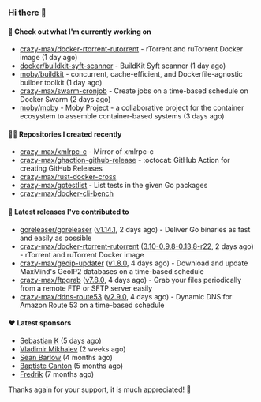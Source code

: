 ### Hi there 👋

#### 👷 Check out what I'm currently working on

- [crazy-max/docker-rtorrent-rutorrent](https://github.com/crazy-max/docker-rtorrent-rutorrent) - rTorrent and ruTorrent Docker image (1 day ago)
- [docker/buildkit-syft-scanner](https://github.com/docker/buildkit-syft-scanner) - BuildKit Syft scanner (1 day ago)
- [moby/buildkit](https://github.com/moby/buildkit) - concurrent, cache-efficient, and Dockerfile-agnostic builder toolkit (1 day ago)
- [crazy-max/swarm-cronjob](https://github.com/crazy-max/swarm-cronjob) - Create jobs on a time-based schedule on Docker Swarm (2 days ago)
- [moby/moby](https://github.com/moby/moby) - Moby Project - a collaborative project for the container ecosystem to assemble container-based systems (3 days ago)

#### 👨‍💻 Repositories I created recently

- [crazy-max/xmlrpc-c](https://github.com/crazy-max/xmlrpc-c) - Mirror of xmlrpc-c
- [crazy-max/ghaction-github-release](https://github.com/crazy-max/ghaction-github-release) - :octocat: GitHub Action for creating GitHub Releases
- [crazy-max/rust-docker-cross](https://github.com/crazy-max/rust-docker-cross)
- [crazy-max/gotestlist](https://github.com/crazy-max/gotestlist) - List tests in the given Go packages
- [crazy-max/docker-cli-bench](https://github.com/crazy-max/docker-cli-bench)

#### 🚀 Latest releases I've contributed to

- [goreleaser/goreleaser](https://github.com/goreleaser/goreleaser) ([v1.14.1](https://github.com/goreleaser/goreleaser/releases/tag/v1.14.1), 2 days ago) - Deliver Go binaries as fast and easily as possible
- [crazy-max/docker-rtorrent-rutorrent](https://github.com/crazy-max/docker-rtorrent-rutorrent) ([3.10-0.9.8-0.13.8-r22](https://github.com/crazy-max/docker-rtorrent-rutorrent/releases/tag/3.10-0.9.8-0.13.8-r22), 2 days ago) - rTorrent and ruTorrent Docker image
- [crazy-max/geoip-updater](https://github.com/crazy-max/geoip-updater) ([v1.8.0](https://github.com/crazy-max/geoip-updater/releases/tag/v1.8.0), 4 days ago) - Download and update MaxMind&#39;s GeoIP2 databases on a time-based schedule
- [crazy-max/ftpgrab](https://github.com/crazy-max/ftpgrab) ([v7.8.0](https://github.com/crazy-max/ftpgrab/releases/tag/v7.8.0), 4 days ago) - Grab your files periodically from a remote FTP or SFTP server easily
- [crazy-max/ddns-route53](https://github.com/crazy-max/ddns-route53) ([v2.9.0](https://github.com/crazy-max/ddns-route53/releases/tag/v2.9.0), 4 days ago) - Dynamic DNS for Amazon Route 53 on a time-based schedule

#### ❤️ Latest sponsors
- [Sebastian K](https://github.com/skrollme) (5 days ago)
- [Vladimir Mikhalev](https://github.com/heyValdemar) (2 weeks ago)
- [Sean Barlow](https://github.com/woolrab6) (4 months ago)
- [Baptiste Canton](https://github.com/batmac) (5 months ago)
- [Fredrik](https://github.com/fredrikscode) (7 months ago)

Thanks again for your support, it is much appreciated! 🙏
